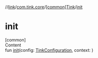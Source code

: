 //[link](../../index.md)/[com.tink.core](../index.md)/[[common]Tink](index.md)/[init](init.md)



# init  
[common]  
Content  
fun [init](init.md)(config: [TinkConfiguration](../../com.tink.service.network/[common]-tink-configuration/index.md), context: <ERROR CLASS>)  



